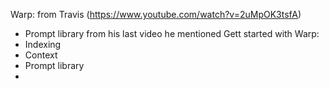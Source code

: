 Warp:
from Travis (https://www.youtube.com/watch?v=2uMpOK3tsfA)
- Prompt library from his last video he mentioned
Gett started with Warp:
- Indexing
- Context
- Prompt library
- 
